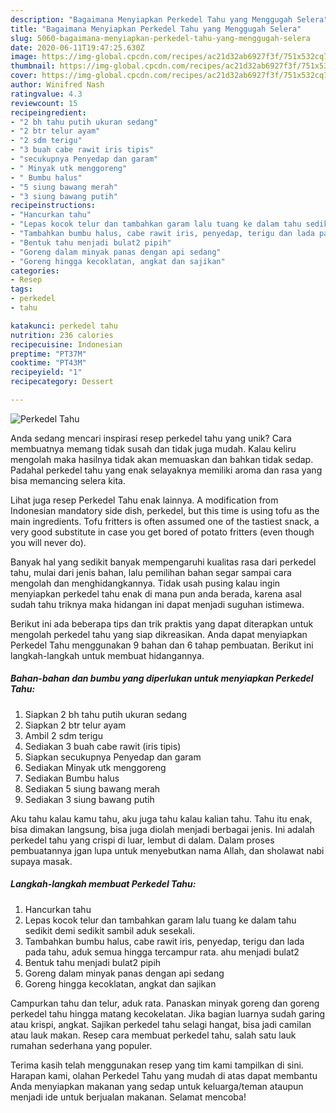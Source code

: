 ```yaml
---
description: "Bagaimana Menyiapkan Perkedel Tahu yang Menggugah Selera"
title: "Bagaimana Menyiapkan Perkedel Tahu yang Menggugah Selera"
slug: 5060-bagaimana-menyiapkan-perkedel-tahu-yang-menggugah-selera
date: 2020-06-11T19:47:25.630Z
image: https://img-global.cpcdn.com/recipes/ac21d32ab6927f3f/751x532cq70/perkedel-tahu-foto-resep-utama.jpg
thumbnail: https://img-global.cpcdn.com/recipes/ac21d32ab6927f3f/751x532cq70/perkedel-tahu-foto-resep-utama.jpg
cover: https://img-global.cpcdn.com/recipes/ac21d32ab6927f3f/751x532cq70/perkedel-tahu-foto-resep-utama.jpg
author: Winifred Nash
ratingvalue: 4.3
reviewcount: 15
recipeingredient:
- "2 bh tahu putih ukuran sedang"
- "2 btr telur ayam"
- "2 sdm terigu"
- "3 buah cabe rawit iris tipis"
- "secukupnya Penyedap dan garam"
- " Minyak utk menggoreng"
- " Bumbu halus"
- "5 siung bawang merah"
- "3 siung bawang putih"
recipeinstructions:
- "Hancurkan tahu"
- "Lepas kocok telur dan tambahkan garam lalu tuang ke dalam tahu sedikit demi sedikit sambil aduk sesekali."
- "Tambahkan bumbu halus, cabe rawit iris, penyedap, terigu dan lada pada tahu, aduk semua hingga tercampur rata. ahu menjadi bulat2"
- "Bentuk tahu menjadi bulat2 pipih"
- "Goreng dalam minyak panas dengan api sedang"
- "Goreng hingga kecoklatan, angkat dan sajikan"
categories:
- Resep
tags:
- perkedel
- tahu

katakunci: perkedel tahu 
nutrition: 236 calories
recipecuisine: Indonesian
preptime: "PT37M"
cooktime: "PT43M"
recipeyield: "1"
recipecategory: Dessert

---
```



![Perkedel Tahu](https://img-global.cpcdn.com/recipes/ac21d32ab6927f3f/751x532cq70/perkedel-tahu-foto-resep-utama.jpg)

Anda sedang mencari inspirasi resep perkedel tahu yang unik? Cara membuatnya memang tidak susah dan tidak juga mudah. Kalau keliru mengolah maka hasilnya tidak akan memuaskan dan bahkan tidak sedap. Padahal perkedel tahu yang enak selayaknya memiliki aroma dan rasa yang bisa memancing selera kita.

Lihat juga resep Perkedel Tahu enak lainnya. A modification from Indonesian mandatory side dish, perkedel, but this time is using tofu as the main ingredients. Tofu fritters is often assumed one of the tastiest snack, a very good substitute in case you get bored of potato fritters (even though you will never do).

Banyak hal yang sedikit banyak mempengaruhi kualitas rasa dari perkedel tahu, mulai dari jenis bahan, lalu pemilihan bahan segar sampai cara mengolah dan menghidangkannya. Tidak usah pusing kalau ingin menyiapkan perkedel tahu enak di mana pun anda berada, karena asal sudah tahu triknya maka hidangan ini dapat menjadi suguhan istimewa.


Berikut ini ada beberapa tips dan trik praktis yang dapat diterapkan untuk mengolah perkedel tahu yang siap dikreasikan. Anda dapat menyiapkan Perkedel Tahu menggunakan 9 bahan dan 6 tahap pembuatan. Berikut ini langkah-langkah untuk membuat hidangannya.

<!--inarticleads1-->

##### Bahan-bahan dan bumbu yang diperlukan untuk menyiapkan Perkedel Tahu:

1. Siapkan 2 bh tahu putih ukuran sedang
1. Siapkan 2 btr telur ayam
1. Ambil 2 sdm terigu
1. Sediakan 3 buah cabe rawit (iris tipis)
1. Siapkan secukupnya Penyedap dan garam
1. Sediakan  Minyak utk menggoreng
1. Sediakan  Bumbu halus
1. Sediakan 5 siung bawang merah
1. Sediakan 3 siung bawang putih


Aku tahu kalau kamu tahu, aku juga tahu kalau kalian tahu. Tahu itu enak, bisa dimakan langsung, bisa juga diolah menjadi berbagai jenis. Ini adalah perkedel tahu yang crispi di luar, lembut di dalam. Dalam proses pembuatannya jgan lupa untuk menyebutkan nama Allah, dan sholawat nabi supaya masak. 

<!--inarticleads2-->

##### Langkah-langkah membuat Perkedel Tahu:

1. Hancurkan tahu
1. Lepas kocok telur dan tambahkan garam lalu tuang ke dalam tahu sedikit demi sedikit sambil aduk sesekali.
1. Tambahkan bumbu halus, cabe rawit iris, penyedap, terigu dan lada pada tahu, aduk semua hingga tercampur rata. ahu menjadi bulat2
1. Bentuk tahu menjadi bulat2 pipih
1. Goreng dalam minyak panas dengan api sedang
1. Goreng hingga kecoklatan, angkat dan sajikan


Campurkan tahu dan telur, aduk rata. Panaskan minyak goreng dan goreng perkedel tahu hingga matang kecokelatan. Jika bagian luarnya sudah garing atau krispi, angkat. Sajikan perkedel tahu selagi hangat, bisa jadi camilan atau lauk makan. Resep cara membuat perkedel tahu, salah satu lauk rumahan sederhana yang populer. 

Terima kasih telah menggunakan resep yang tim kami tampilkan di sini. Harapan kami, olahan Perkedel Tahu yang mudah di atas dapat membantu Anda menyiapkan makanan yang sedap untuk keluarga/teman ataupun menjadi ide untuk berjualan makanan. Selamat mencoba!
